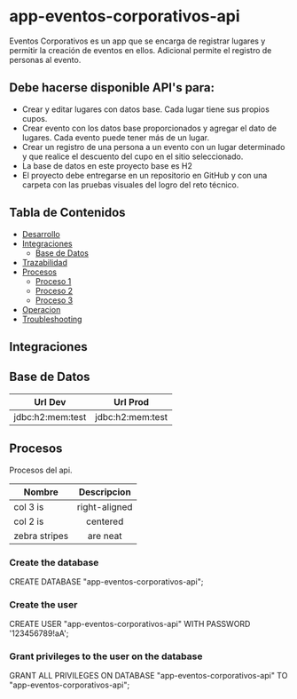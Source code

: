 # app-eventos-corporativos-api

Eventos Corporativos es un app que se encarga de registrar lugares y permitir la creación de eventos en ellos. Adicional permite el registro de personas al evento.

## Debe hacerse disponible API's para:

 * Crear y editar lugares con datos base. Cada lugar tiene sus propios cupos.
 * Crear evento con los datos base proporcionados y agregar el dato de lugares. Cada evento puede tener más de un lugar.
 * Crear un registro de una persona a un evento con un lugar determinado y que realice el descuento del cupo en el sitio seleccionado.
 * La base de datos en este proyecto base es H2
 * El proyecto debe entregarse en un repositorio en GitHub y con una carpeta con las pruebas visuales del logro del reto técnico.


## Tabla de Contenidos

* [Desarrollo](#desarrollo)
* [Integraciones](#integraciones)
  * [Base de Datos](#base-de-datos)
* [Trazabilidad](#trazabilidad)
* [Procesos](#procesos)
  * [Proceso 1](#p1)
  * [Proceso 2](#p2)
  * [Proceso 3](#p3)
* [Operacion](#operacion)
* [Troubleshooting](#troubleshooting)


## Integraciones


## Base de Datos

| Url Dev       | Url Prod      | 
| ------------- |:-------------:| 
| jdbc:h2:mem:test | jdbc:h2:mem:test |  

	


## Procesos
Procesos del api.

| Nombre        | Descripcion   | 
| ------------- |:-------------:| 
| col 3 is      | right-aligned | 
| col 2 is      | centered      |  
| zebra stripes | are neat      |  

### Create the database
CREATE DATABASE "app-eventos-corporativos-api";

### Create the user
CREATE USER "app-eventos-corporativos-api" WITH PASSWORD '123456789!aA';

### Grant privileges to the user on the database
GRANT ALL PRIVILEGES ON DATABASE "app-eventos-corporativos-api" TO "app-eventos-corporativos-api";


